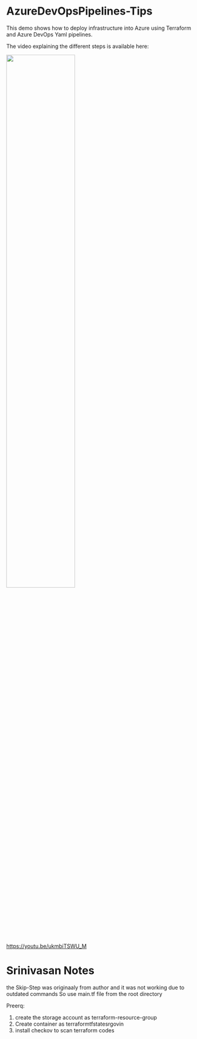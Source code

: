 # AzureDevOpsPipelines-Tips

This demo shows how to deploy infrastructure into Azure using Terraform and Azure DevOps Yaml pipelines.

The video explaining the different steps is available here:

<img width="60%" src="https://i.ytimg.com/vi/ukmbiTSWU_M/maxresdefault.jpg">
<a href="https://youtu.be/ukmbiTSWU_M">https://youtu.be/ukmbiTSWU_M</a>
</img>

# Srinivasan Notes

the Skip-Step was originaaly from author and it was not working due to outdated commands
So use main.tf file from the root directory

Preerq:
1. create the storage account as terraform-resource-group
2. Create container as terraformtfstatesrgovin
3. install checkov to scan terraform codes